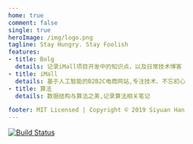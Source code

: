 ```yaml
---
home: true
comment: false
single: true
heroImage: /img/logo.png
tagline: Stay Hungry. Stay Foolish
features:
- title: Bolg
  details: 记录iMall项目开发中的知识点，以及日常技术博客
- title: iMall
  details: 基于人工智能的B2B2C电商网站,专注技术、不忘初心
- title: 算法
  details: 数据结构与算法之美,记录算法相关笔记

footer: MIT Licensed | Copyright © 2019 Siyuan Han
---
```

[![Build Status](https://travis-ci.com/Hansiyuan131/hansiyuan131.github.io.svg?branch=feature)](https://travis-ci.com/Hansiyuan131/hansiyuan131.github.io)
